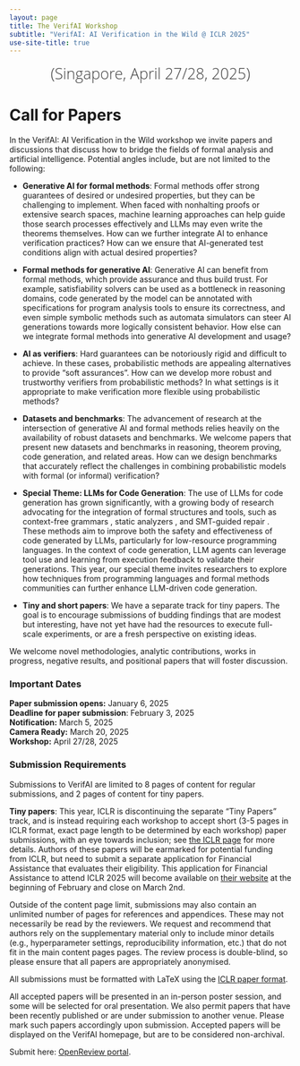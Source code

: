 ```yaml
---
layout: page
title: The VerifAI Workshop
subtitle: "VerifAI: AI Verification in the Wild @ ICLR 2025"
use-site-title: true
---
```

<div class="venue" style="font-size: 27px; display: block; font-family: 'Open Sans', 'Helvetica Neue', Helvetica, Arial, sans-serif; font-weight: 300; color: #404040; text-align: center;">
  (Singapore, April 27/28, 2025)
</div>


# Call for Papers

In the VerifAI: AI Verification in the Wild workshop we invite papers and discussions that discuss how to bridge the fields of formal analysis and artificial intelligence. Potential angles include, but are not limited to the following:
- **Generative AI for formal methods**: Formal methods offer strong guarantees of desired or undesired properties, but they can be challenging to implement. When faced with nonhalting proofs or extensive search spaces, machine learning approaches can help guide those search processes effectively and LLMs may even write the theorems themselves. How can we further integrate AI to enhance verification practices? How can we ensure that AI-generated test conditions align with actual desired properties?

- **Formal methods for generative AI**: Generative AI can benefit from formal methods, which provide assurance and thus build trust. For example, satisfiability solvers can be used as a bottleneck in reasoning domains, code generated by the model can be annotated with specifications for program analysis tools to ensure its correctness, and even simple symbolic methods such as automata simulators can steer AI generations towards more logically consistent behavior. How else can we integrate formal methods into generative AI development and usage?

- **AI as verifiers**: Hard guarantees can be notoriously rigid and difficult to achieve. In these cases, probabilistic methods are appealing alternatives to provide “soft assurances”. How can we develop more robust and trustworthy verifiers from probabilistic methods? In what settings is it appropriate to make verification more flexible using probabilistic methods?

- **Datasets and benchmarks**: The advancement of research at the intersection of generative AI and formal methods relies heavily on the availability of robust datasets and benchmarks. We welcome papers that present new datasets and benchmarks in reasoning, theorem proving, code generation, and related areas. How can we design benchmarks that accurately reflect the challenges in combining probabilistic models with formal (or informal) verification?

- **Special Theme: LLMs for Code Generation**: The use of LLMs for code generation has grown significantly, with a growing body of research advocating for the integration of formal structures and tools, such as context-free grammars , static analyzers , and SMT-guided repair . These methods aim to improve both the safety and effectiveness of code generated by LLMs, particularly for low-resource programming languages. In the context of code generation, LLM agents can leverage tool use and learning from execution feedback  to validate their generations. This year, our special theme invites researchers to explore how techniques from programming languages and formal methods communities can further enhance LLM-driven code generation.

- **Tiny and short papers**: We have a separate track for tiny papers. The goal is to encourage submissions of budding findings that are modest but interesting, have not yet have had the resources to execute full-scale experiments, or are a fresh perspective on existing ideas.

We welcome novel methodologies, analytic contributions, works in progress, negative results, and positional papers that will foster discussion. 

### Important Dates 

<!--{% include dates.md %} <a href="{site.url}/2020/img/KR2ML2020_template.zip">NeurIPS paper format (adapted)</a>. -->
**Paper submission opens:** January 6, 2025 <br>
**Deadline for paper submission**: February 3, 2025<br>
**Notification:** March 5, 2025 <br>
**Camera Ready:** March 20, 2025 <br>
**Workshop:** April 27/28, 2025

### Submission Requirements

Submissions to VerifAI are limited to 8 pages of content for regular submissions, and 2 pages of content for tiny papers.

**Tiny papers**: This year, ICLR is discontinuing the separate “Tiny Papers” track, and is instead requiring each workshop to accept short (3-5 pages in ICLR format, exact page length to be determined by each workshop) paper submissions, with an eye towards inclusion; see ​​[the ICLR page](https://iclr.cc/Conferences/2025/CallForTinyPapers) for more details. Authors of these papers will be earmarked for potential funding from ICLR, but need to submit a separate application for Financial Assistance that evaluates their eligibility. This application for Financial Assistance to attend ICLR 2025 will become available on [their website](https://iclr.cc/Conferences/2025/) at the beginning of February and close on March 2nd. 

Outside of the content page limit, submissions may also contain an unlimited number of pages for references and appendices. These may not necessarily be read by the reviewers. We request and recommend that authors rely on the supplementary material only to include minor details (e.g., hyperparameter settings, reproducibility information, etc.) that do not fit in the main content pages pages. The review process is double-blind, so please ensure that all papers are appropriately anonymised.

All submissions must be formatted with LaTeX using the [ICLR paper format](https://github.com/ICLR/Master-Template/raw/master/iclr2025.zip). 

All accepted papers will be presented in an in-person poster session, and some will be selected for oral presentation. We also permit papers that have been recently published or are under submission to another venue. Please mark such papers accordingly upon submission. Accepted papers will be displayed on the VerifAI homepage, but are to be considered non-archival.

Submit here: [OpenReview portal](https://openreview.net/group?id=ICLR.cc/2025/Workshop/VerifAI).

